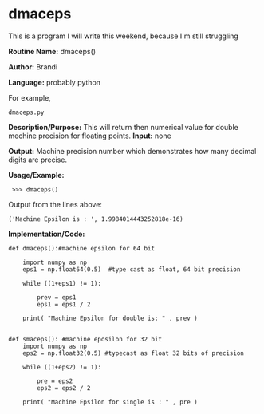 # dmaceps
This is a program I will write this weekend, because I'm still struggling

**Routine Name:**           dmaceps()

**Author:** Brandi

**Language:** probably python

For example,

    dmaceps.py


**Description/Purpose:** This will return then numerical value for double mechine precision for floating points. 
**Input:** none

**Output:** Machine precision number which demonstrates how many decimal digits are precise. 

**Usage/Example:**

     >>> dmaceps()
      
Output from the lines above:

    ('Machine Epsilon is : ', 1.9984014443252818e-16)
      
**Implementation/Code:**
 
~~~
def dmaceps():#machine epsilon for 64 bit
    
    import numpy as np
    eps1 = np.float64(0.5)  #type cast as float, 64 bit precision  
      
    while ((1+eps1) != 1): 

        prev = eps1 
        eps1 = eps1 / 2
        
    print( "Machine Epsilon for double is: " , prev )
            
    
def smaceps(): #machine eposilon for 32 bit
    import numpy as np
    eps2 = np.float32(0.5) #typecast as float 32 bits of precision   
      
    while ((1+eps2) != 1): 

        pre = eps2 
        eps2 = eps2 / 2
        
    print( "Machine Epsilon for single is : " , pre )
            

~~~
